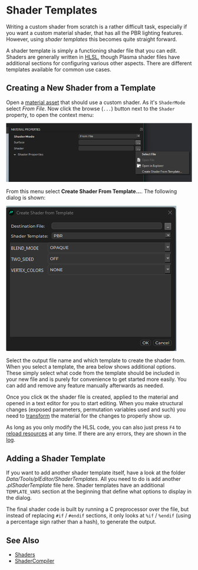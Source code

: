 # Shader Templates

Writing a custom shader from scratch is a rather difficult task, especially if you want a custom material shader, that has all the PBR lighting features. However, using *shader templates* this becomes quite straight forward.

A shader template is simply a functioning shader file that you can edit. Shaders are generally written in [HLSL](https://docs.microsoft.com/windows/win32/direct3dhlsl/dx-graphics-hlsl), though Plasma shader files have additional sections for configuring various other aspects. There are different templates available for common use cases.

## Creating a New Shader from a Template

Open a [material asset](../../materials/materials-overview.md) that should use a custom shader. As it's `ShaderMode` select *From File*. Now click the browse (`...`) button next to the `Shader` property, to open the context menu:

![Menu to create a shader template](media/create-shader-template.png)

From this menu select **Create Shader From Template...**. The following dialog is shown:

![Shader template editor](media/shader-template-dlg.png)

Select the output file name and which template to create the shader from. When you select a template, the area below shows additional options. These simply select what code from the template should be included in your new file and is purely for convenience to get started more easily. You can add and remove any feature manually afterwards as needed.

Once you click `OK` the shader file is created, applied to the material and opened in a text editor for you to start editing. When you make structural changes (exposed parameters, permutation variables used and such) you need to [transform](../../assets/assets-overview.md#asset-transform) the material for the changes to properly show up.

As long as you only modify the HLSL code, you can also just press `F4` to [reload resources](../../runtime/application/common-application-features.md#reload-resources) at any time. If there are any errors, they are shown in the [log](../../debugging/logging.md).

## Adding a Shader Template

If you want to add another shader template itself, have a look at the folder *Data/Tools/plEditor/ShaderTemplates*. All you need to do is add another *.plShaderTemplate* file here. Shader templates have an additional `TEMPLATE_VARS` section at the beginning that define what options to display in the dialog.

The final shader code is built by running a C preprocessor over the file, but instead of replacing `#if` / `#endif` sections, it only looks at `%if` / `%endif` (using a percentage sign rather than a hash), to generate the output.

## See Also

* [Shaders](shaders-overview.md)
* [ShaderCompiler](../../tools/shadercompiler.md)
